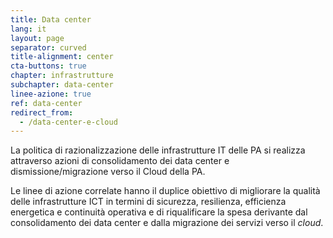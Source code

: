 ```yaml
---
title: Data center
lang: it
layout: page
separator: curved
title-alignment: center
cta-buttons: true
chapter: infrastrutture
subchapter: data-center
linee-azione: true
ref: data-center
redirect_from:
  - /data-center-e-cloud
---
```

La politica di razionalizzazione delle infrastrutture IT delle PA si realizza
attraverso azioni di consolidamento dei data center e dismissione/migrazione
verso il Cloud della PA. 

Le linee di azione correlate hanno il duplice obiettivo di migliorare la qualità
delle infrastrutture ICT in termini di sicurezza, resilienza, efficienza
energetica e continuità operativa e di riqualificare la spesa derivante dal
consolidamento dei data center e dalla migrazione dei servizi verso il *cloud*.
